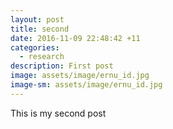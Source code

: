 ```yaml
---
layout: post
title: second
date: 2016-11-09 22:48:42 +11
categories:
  - research
description: First post
image: assets/image/ernu_id.jpg
image-sm: assets/image/ernu_id.jpg
---
```


This is my second post